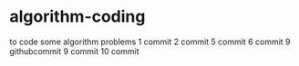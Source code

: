 # algorithm-coding
to code some algorithm problems
1 commit
2 commit
5 commit
6 commit
9 githubcommit
9 commit
10 commit